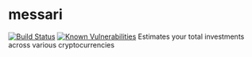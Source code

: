 # messari
[![Build Status](https://travis-ci.org/bottleneckco/messari.svg?branch=master)](https://travis-ci.org/bottleneckco/messari) [![Known Vulnerabilities](https://snyk.io/test/github/bottleneckco/messari/badge.svg)](https://snyk.io/test/github/bottleneckco/messari)
Estimates your total investments across various cryptocurrencies

